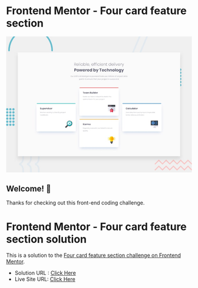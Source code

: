 # Frontend Mentor - Four card feature section

![Design preview for the Four card feature section coding challenge](./design/desktop-preview.jpg)

## Welcome! 👋

Thanks for checking out this front-end coding challenge.

# Frontend Mentor - Four card feature section solution

This is a solution to the [Four card feature section challenge on Frontend Mentor](https://www.frontendmentor.io/challenges/four-card-feature-section-weK1eFYK).

- Solution URL : [Click Here](https://www.frontendmentor.io/solutions/responsive-four-card-feature-section-page-using-pure-html5-and-css3-UFzj-RF3an)
- Live Site URL: [Click Here](https://erenymo.github.io/four-card-feature-section/)
